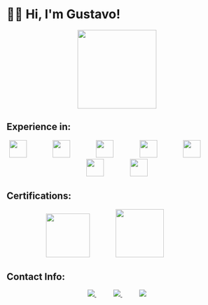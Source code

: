 # 👨‍💼 Hi, I'm Gustavo!



<p align="center">
  <img align="center" height="180" src="https://github-readme-stats.vercel.app/api/top-langs/?username=guftrindade&layout=compact&theme=default)](https://github.com/anuraghazra/github-readme-stats" />  
</p>

## Experience in:
<p align="center">
    <img height="40" src="https://user-images.githubusercontent.com/67704261/140072055-459e7d7b-e90c-44ab-b998-0c2e8113ff7b.png">
    &nbsp;&nbsp;&nbsp;&nbsp;&nbsp;&nbsp;&nbsp;&nbsp;&nbsp;&nbsp;&nbsp;&nbsp;&nbsp;
    <img height="40" src="https://user-images.githubusercontent.com/67704261/216823155-d9beb49a-d348-4cd6-bc0e-13abd3e6dcee.png">
    &nbsp;&nbsp;&nbsp;&nbsp;&nbsp;&nbsp;&nbsp;&nbsp;&nbsp;&nbsp;&nbsp;&nbsp;&nbsp;
    <img height="40" src="https://user-images.githubusercontent.com/67704261/216822972-9e815a16-5f2c-4c20-b378-0367affde7e1.png">
    &nbsp;&nbsp;&nbsp;&nbsp;&nbsp;&nbsp;&nbsp;&nbsp;&nbsp;&nbsp;&nbsp;&nbsp;&nbsp;
    <img height="40" src="https://user-images.githubusercontent.com/67704261/216823102-6cf271a2-f6c5-48b5-be88-35a3186e947a.png">
    &nbsp;&nbsp;&nbsp;&nbsp;&nbsp;&nbsp;&nbsp;&nbsp;&nbsp;&nbsp;&nbsp;&nbsp;&nbsp;
    <img height="40" src="https://user-images.githubusercontent.com/67704261/216823450-e53318fa-b815-4cb0-9855-29edfd2329f6.png">
    &nbsp;&nbsp;&nbsp;&nbsp;&nbsp;&nbsp;&nbsp;&nbsp;&nbsp;&nbsp;&nbsp;&nbsp;&nbsp;
    <img height="40" src="https://github.com/guftrindade/guftrindade/assets/67704261/7374a394-49fa-4497-b2e9-f904f80a1090">
    &nbsp;&nbsp;&nbsp;&nbsp;&nbsp;&nbsp;&nbsp;&nbsp;&nbsp;&nbsp;&nbsp;&nbsp;&nbsp;
    <img height="40" src="https://github.com/guftrindade/guftrindade/assets/67704261/6983d4ae-3b83-48d1-a09a-98e73866f8b7">
</p>


## Certifications:
<p align="center">
    <img height="100" src="https://user-images.githubusercontent.com/67704261/216822600-baafafe9-27c4-4ab6-b528-2d8a512bc740.png">
    &nbsp;&nbsp;&nbsp;&nbsp;&nbsp;&nbsp;&nbsp;&nbsp;&nbsp;&nbsp;&nbsp;&nbsp;&nbsp;
    <img height="110" src="https://user-images.githubusercontent.com/67704261/142783472-3762b346-94e4-45e6-9908-b3360dc2cf84.png">
     &nbsp;&nbsp;&nbsp;&nbsp;&nbsp;&nbsp;&nbsp;&nbsp;&nbsp;&nbsp;&nbsp;&nbsp;&nbsp;
</p>

## Contact Info:

<p align="center">
    <a href="https://github.com/guftrindade">
        <img  src="https://img.shields.io/badge/github-%23100000.svg?&style=for-the-badge&logo=github&logoColor=white&link=mailto:https://github.com/guftrindade">
    </a>
    &nbsp;&nbsp;&nbsp;&nbsp;&nbsp;&nbsp;&nbsp;&nbsp;&nbsp;
    <a href="mailto:gustavoferreiratrindade@gmail.com">
        <img src="https://img.shields.io/badge/gmail-D14836?&style=for-the-badge&logo=gmail&logoColor=white&link=mailto:gustavoferreiratrindade@gmail.com">
    </a>
    &nbsp;&nbsp;&nbsp;&nbsp;&nbsp;&nbsp;&nbsp;&nbsp;&nbsp;
    <a href="https://www.linkedin.com/in/gustavoftrindade/">
        <img src="https://img.shields.io/badge/linkedin-%230077B5.svg?&style=for-the-badge&logo=linkedin&logoColor=white&link=mailto:https://www.linkedin.com/in/gustavoftrindade/">
    </a>
</p>

